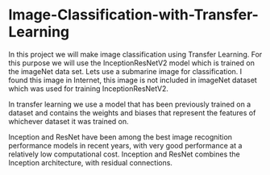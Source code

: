 # Image-Classification-with-Transfer-Learning

In this project we will make image classification using Transfer Learning. For this purpose we will use the InceptionResNetV2 model which is trained on the imageNet data set. Lets use a submarine image for classification. I found this image in Internet, this image is not included in imageNet dataset which was used for training InceptionResNetV2.

In transfer learning we use a model that has been previously trained on a dataset and contains the weights and biases that represent the features of whichever dataset it was trained on. 

Inception and ResNet have been among the best image recognition performance models in recent years, with very good performance at a relatively low computational cost. Inception and ResNet combines the Inception architecture, with residual connections.
